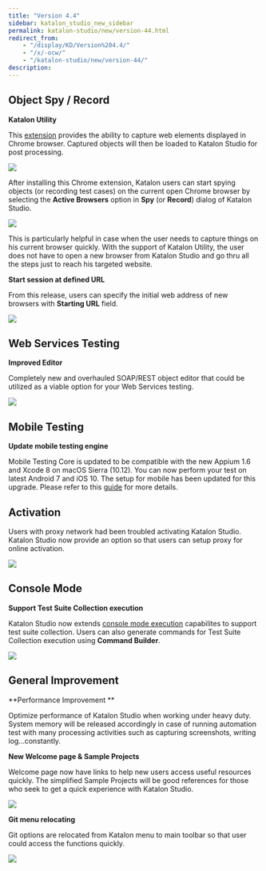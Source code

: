 ```yaml
---
title: "Version 4.4"
sidebar: katalon_studio_new_sidebar
permalink: katalon-studio/new/version-44.html
redirect_from:
    - "/display/KD/Version%204.4/"
    - "/x/-ocw/"
    - "/katalon-studio/new/version-44/"
description:
---
```

Object Spy / Record
-------------------

**Katalon Utility**

This [extension](https://chrome.google.com/webstore/detail/katalon-utility/ljdobmomdgdljniojadhoplhkpialdid) provides the ability to capture web elements displayed in Chrome browser. Captured objects will then be loaded to Katalon Studio for post processing.

![](../../images/katalon-studio/new/version-44/image2017-1-5-93A583A58.png)

After installing this Chrome extension, Katalon users can start spying objects (or recording test cases) on the current open Chrome browser by selecting the **Active Browsers** option in **Spy** (or **Record**) dialog of Katalon Studio.   

![](../../images/katalon-studio/new/version-44/image2017-1-5-103A373A23.png)

This is particularly helpful in case when the user needs to capture things on his current browser quickly. With the support of Katalon Utility, the user does not have to open a new browser from Katalon Studio and go thru all the steps just to reach his targeted website.



**Start session at defined URL**

From this release, users can specify the initial web address of new browsers with **Starting URL** field.

![](../../images/katalon-studio/new/version-44/image2017-1-4-103A173A26.png)

Web Services Testing
--------------------

**Improved Editor**

Completely new and overhauled SOAP/REST object editor that could be utilized as a viable option for your Web Services testing.

![](../../images/katalon-studio/new/version-44/image2017-1-4-103A213A11.png)

Mobile Testing
--------------

**Update mobile testing engine**

Mobile Testing Core is updated to be compatible with the new Appium 1.6 and Xcode 8 on macOS Sierra (10.12). You can now perform your test on latest Android 7 and iOS 10. The setup for mobile has been updated for this upgrade. Please refer to this [guide](http://docs.katalon.com/display/KD/Mobile+on+macOS) for more details.



Activation
----------

Users with proxy network had been troubled activating Katalon Studio. Katalon Studio now provide an option so that users can setup proxy for online activation.

![](../../images/katalon-studio/new/version-44/image2017-1-4-103A43A21.png)

Console Mode
------------

**Support Test Suite Collection execution**

Katalon Studio now extends [console mode execution](http://docs.katalon.com/display/KD/Console+Mode+Execution) capabilites to support test suite collection. Users can also generate commands for Test Suite Collection execution using **Command Builder**.

![](../../images/katalon-studio/new/version-44/image2017-1-4-103A293A29.png)

General Improvement
-------------------

**Performance Improvement **

Optimize performance of Katalon Studio when working under heavy duty. System memory will be released accordingly in case of running automation test with many processing activities such as capturing screenshots, writing log...constantly.

**New Welcome page & Sample Projects**

Welcome page now have links to help new users access useful resources quickly. The simplified Sample Projects will be good references for those who seek to get a quick experience with Katalon Studio.

![](../../images/katalon-studio/new/version-44/image2017-1-4-113A313A40.png)

**Git menu relocating**

Git options are relocated from Katalon menu to main toolbar so that user could access the functions quickly.

![](../../images/katalon-studio/new/version-44/image2017-1-4-143A273A0.png)